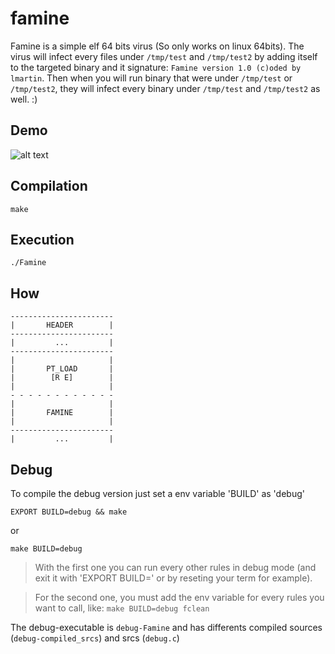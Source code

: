 # famine

Famine is a simple elf 64 bits virus (So only works on linux 64bits). The virus will infect every files under `/tmp/test` and `/tmp/test2` by adding itself to the targeted binary and it signature: `Famine version 1.0 (c)oded by lmartin`. Then when you will run binary that were under `/tmp/test` or `/tmp/test2`, they will infect every binary under `/tmp/test` and `/tmp/test2` as well. :)

## Demo

![alt text](https://raw.githubusercontent.com/ska42/famine/main/img/demo.png)

## Compilation

```
make
```

## Execution

```
./Famine
```

## How

```
-----------------------
|       HEADER        |
-----------------------
|         ...         |
-----------------------
|                     |
|       PT_LOAD       |
|        [R E]        |
|                     |
- - - - - - - - - - - -
|                     |
|       FAMINE        |
|                     |
-----------------------
|         ...         |
```

## Debug

To compile the debug version just set a env variable 'BUILD' as 'debug'
```
EXPORT BUILD=debug && make
```
or
```
make BUILD=debug
```
> With the first one you can run every other rules in debug mode (and exit it with 'EXPORT BUILD=' or by reseting your term for example).

> For the second one, you must add the env variable for every rules you want to call, like:
`make BUILD=debug fclean`

The debug-executable is `debug-Famine` and has differents compiled sources (`debug-compiled_srcs`) and srcs (`debug.c`)
